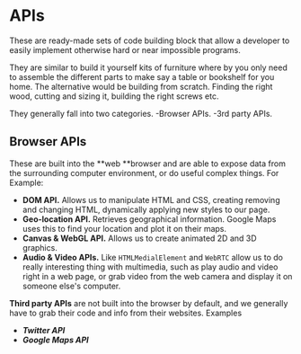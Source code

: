 # APIs

These are ready-made sets of code building block that allow a developer
to easily implement otherwise hard or near impossible programs.

They are similar to build it yourself kits of furniture where by you
only need to assemble the different parts to make say a table or
bookshelf for you home. The alternative would be building from scratch.
Finding the right wood, cutting and sizing it, building the right screws
etc.

They generally fall into two categories.
-Browser APIs.
-3rd party APIs.

## Browser APIs

These are built into the **web **browser and are able to expose data from the surrounding computer environment, or do useful complex things.
For Example:

- **DOM API.**
   Allows us to manipulate HTML and CSS, creating removing and changing HTML, dynamically applying new styles to our page.
- **Geo-location API.**
   Retrieves geographical information. Google Maps uses this to find your location and plot it on their maps.
- **Canvas & WebGL API.**
   Allows us to create animated 2D and 3D graphics.
- **Audio & Video APIs.**
   Like `HTMLMedialElement` and `WebRTC` allow us to do really interesting thing with multimedia, such as play audio and video right in a web page, or grab video from the web camera and display it on someone else's computer.

**Third party APIs** are not built into the browser by default, and we generally have to grab their code and info from their websites. Examples

- **_Twitter API_**
- **_Google Maps API_**